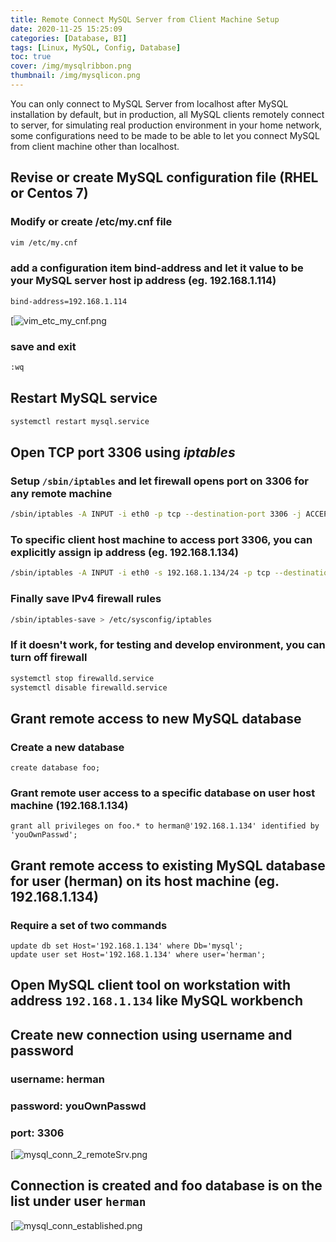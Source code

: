 ```yaml
---
title: Remote Connect MySQL Server from Client Machine Setup
date: 2020-11-25 15:25:09
categories: [Database, BI]
tags: [Linux, MySQL, Config, Database]
toc: true
cover: /img/mysqlribbon.png
thumbnail: /img/mysqlicon.png
---
```


You can only connect to MySQL Server from localhost after MySQL installation by default, but in production, all MySQL clients remotely connect to server, for simulating real production environment in your home network, some configurations need to be made to be able to let you connect MySQL from client machine other than localhost.

## Revise or create MySQL configuration file (RHEL or Centos 7)

### Modify or create /etc/my.cnf file

```bash
vim /etc/my.cnf
```

### add a configuration item **bind-address** and let it value to be your MySQL server host ip address (eg. 192.168.1.114)

```bash
bind-address=192.168.1.114
```

<!-- more -->

[![vim_etc_my_cnf.png](/img/screenshots/vim_etc_my_cnf.png)

### save and exit

```bash
:wq
```

## Restart MySQL service

```bash
systemctl restart mysql.service
```

## Open TCP port 3306 using ***iptables***

### Setup `/sbin/iptables` and let firewall opens port on 3306 for any remote machine 

```bash
/sbin/iptables -A INPUT -i eth0 -p tcp --destination-port 3306 -j ACCEPT
```

### To specific client host machine to access port 3306, you can explicitly assign ip address (eg. 192.168.1.134)

```bash
/sbin/iptables -A INPUT -i eth0 -s 192.168.1.134/24 -p tcp --destination-port 3306 -j ACCEPT
```

### Finally save IPv4 firewall rules

```bash
/sbin/iptables-save > /etc/sysconfig/iptables
```

### If it doesn't work, for testing and develop environment, you can turn off firewall

```bash
systemctl stop firewalld.service
systemctl disable firewalld.service
```

## Grant remote access to new MySQL database

### Create a new database

```mysql
create database foo;
```

### Grant remote user access to a specific database on user host machine (192.168.1.134)

```mysql
grant all privileges on foo.* to herman@'192.168.1.134' identified by 'youOwnPasswd';
```

## Grant remote access to existing MySQL database for user (herman) on its host machine (eg. 192.168.1.134)

### Require a set of two commands

```mysql
update db set Host='192.168.1.134' where Db='mysql';
update user set Host='192.168.1.134' where user='herman';
```

## Open MySQL client tool on workstation with address `192.168.1.134` like MySQL workbench

## Create new connection using username and password

### username: herman

### password: youOwnPasswd

### port: 3306

[![mysql_conn_2_remoteSrv.png](/img/screenshots/mysql_conn_2_remoteSrv.png)

## Connection is created and foo database is on the list under user `herman` 

[![mysql_conn_established.png](/img/screenshots/mysql_conn_established.png)




















